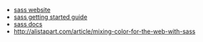   * [sass website](http://sass-lang.com/)
  * [sass getting started guide](http://sass-lang.com/guide)
  * [sass docs](http://sass-lang.com/documentation/file.SASS_REFERENCE.html)
  * http://alistapart.com/article/mixing-color-for-the-web-with-sass